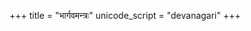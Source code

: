+++
title = "भार्गवमन्त्रः"
unicode_script = "devanagari"
+++

<div class="js_include" url="../../../../../kAvyam/sviiyam/padyam/saMyamaH/bhArgava-mantraH/"  newLevelForH1="2" includeTitle="false"> </div>  

